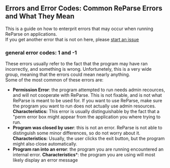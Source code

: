 ## Errors and Error Codes: Common ReParse Errors and What They Mean
This is a guide on how to enterprit errors that may occur when running ReParse on applications. \
If you get another error that is not on here, please [start an issue](https://github.com/malachi196/ReParse/issues/new)

### general error codes: 1 and -1
These errors usually refer to the fact that the program may have ran incorrectly, and something is wrong.
Unfortunetely, this is a very wide group, meaning that the errors could mean nearly anything. \
Some of the most common of these errors are:
 - **Permission Error**: the program attempted to run needs admin recources, and will not cooperate with ReParse. This is not fixable, and is not what ReParse is meant to be used for.
    If you want to use ReParse, make sure the program you want to run does not actually use admin resources. **Characteristics:** This error is usually distinguishable by the fact that a "perm error box might appear
    from the application you where trying to run.
 - **Program was closed by user**: this is not an error. ReParse is not able to distinguish some minor differences, so do not worry about it. **Characteristics:** Usually, the user clicks
   the exit button, but the program might also close automatically.
 - **Program ran into an error**: the program you are running encountered an internal error. **Characteristics***: the program you are using will most likely display an error message
